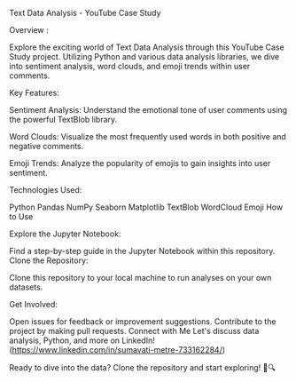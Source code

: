 Text Data Analysis - YouTube Case Study

Overview :  

Explore the exciting world of Text Data Analysis through this YouTube Case Study project. Utilizing Python and various data analysis libraries, we dive into sentiment analysis, word clouds, and emoji trends within user comments.


Key Features:

Sentiment Analysis: Understand the emotional tone of user comments using the powerful TextBlob library.

Word Clouds: Visualize the most frequently used words in both positive and negative comments.

Emoji Trends: Analyze the popularity of emojis to gain insights into user sentiment.

Technologies Used: 

Python
Pandas
NumPy
Seaborn
Matplotlib
TextBlob
WordCloud
Emoji
How to Use

Explore the Jupyter Notebook:

Find a step-by-step guide in the Jupyter Notebook within this repository.
Clone the Repository:

Clone this repository to your local machine to run analyses on your own datasets.

Get Involved:

Open issues for feedback or improvement suggestions.
Contribute to the project by making pull requests.
Connect with Me
Let's discuss data analysis, Python, and more on LinkedIn!(https://www.linkedin.com/in/sumavati-metre-733162284/)

Ready to dive into the data? Clone the repository and start exploring! 🚀🔍
